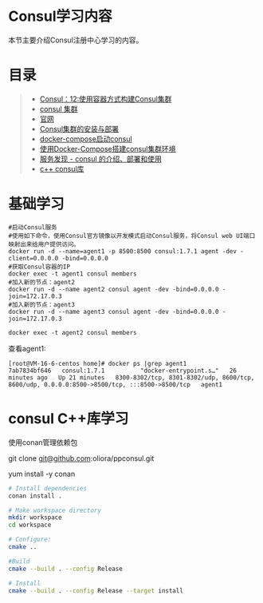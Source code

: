 # Consul学习内容

本节主要介绍Consul注册中心学习的内容。

# 目录

> - [Consul：12:使用容器方式构建Consul集群](https://blog.csdn.net/liumiaocn/article/details/104636827)
> - [consul 集群](https://www.cnblogs.com/xiaohanlin/p/8016803.html)
> - [官网](https://www.consul.io/)
> - [Consul集群的安装与部署 ](https://www.cnblogs.com/liyuanhong/articles/14600711.html)
> - [docker-compose启动consul](https://www.cnblogs.com/brady-wang/p/14440649.html)
> - [使用Docker-Compose搭建consul集群环境](https://blog.csdn.net/m0_56444183/article/details/121717456)
> - [服务发现 - consul 的介绍、部署和使用](https://blog.csdn.net/buxiaoxia/article/details/69788114)
> - [c++ consul库](https://github.com/oliora/ppconsul )
>

# 基础学习

```
#启动Consul服务
#使用如下命令，使用Consul官方镜像以开发模式启动Consul服务，将Consul web UI端口映射出来给用户提供访问。
docker run -d --name=agent1 -p 8500:8500 consul:1.7.1 agent -dev -client=0.0.0.0 -bind=0.0.0.0
#获取Consul容器的IP
docker exec -t agent1 consul members
#加入新的节点：agent2
docker run -d --name agent2 consul agent -dev -bind=0.0.0.0 -join=172.17.0.3
#加入新的节点：agent3
docker run -d --name agent3 consul agent -dev -bind=0.0.0.0 -join=172.17.0.3

docker exec -t agent2 consul members
```

查看agent1:

```
[root@VM-16-6-centos home]# docker ps |grep agent1
7ab7834bf646   consul:1.7.1          "docker-entrypoint.s…"   26 minutes ago   Up 21 minutes   8300-8302/tcp, 8301-8302/udp, 8600/tcp, 8600/udp, 0.0.0.0:8500->8500/tcp, :::8500->8500/tcp   agent1
```

# consul C++库学习

使用conan管理依赖包

 git clone git@github.com:oliora/ppconsul.git

yum install -y conan

```bash
# Install dependencies
conan install .

# Make workspace directory
mkdir workspace
cd workspace

# Configure:
cmake ..

#Build
cmake --build . --config Release

# Install
cmake --build . --config Release --target install
```

